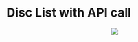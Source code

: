 # Disc List with API call

<p align="center">
<img src="https://user-images.githubusercontent.com/89645358/167104306-83a650a7-33a0-4c18-bcea-1e44f89ac4a0.PNG" >
</p>

